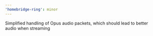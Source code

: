 ```yaml
---
'homebridge-ring': minor
---
```


Simplified handling of Opus audio packets, which should lead to better audio when streaming
